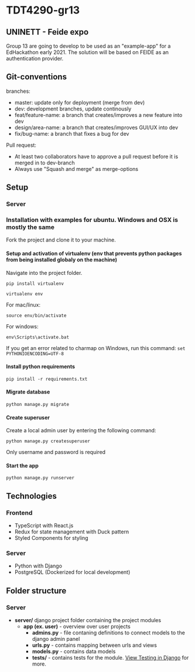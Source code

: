 # TDT4290-gr13

## UNINETT - Feide expo
Group 13 are going to develop to be used as an "example-app" for a EdHackathon early 2021. The solution will be based on FEIDE as an authentication provider. 

## Git-conventions

branches:

- master: update only for deployment (merge from dev)
- dev: development branches, update continously
- feat/feature-name: a branch that creates/improves a new feature into dev
- design/area-name: a branch that creates/improves GUI/UX into dev
- fix/bug-name: a branch that fixes a bug for dev

Pull request:

- At least two collaborators have to approve a pull request before it is merged in to dev-branch
- Always use "Squash and merge" as merge-options
## Setup
### Server
### Installation with examples for ubuntu. Windows and OSX is mostly the same

Fork the project and clone it to your machine.

#### Setup and activation of virtualenv (env that prevents python packages from being installed globaly on the machine)
Navigate into the project folder.

`pip install virtualenv`

`virtualenv env`

For mac/linux:

`source env/bin/activate`

For windows:

`env\Scripts\activate.bat`

If you get an error related to charmap on Windows, run this command:
`set PYTHONIOENCODING=UTF-8`


#### Install python requirements

`pip install -r requirements.txt`

#### Migrate database

`python manage.py migrate`

#### Create superuser

Create a local admin user by entering the following command:

`python manage.py createsuperuser`

Only username and password is required

#### Start the app

`python manage.py runserver`



## Technologies
### Frontend
- TypeScript with React.js
- Redux for state management with Duck pattern
- Styled Components for styling

### Server
- Python with Django
- PostgreSQL (Dockerized for local development)

## Folder structure

### Server
- **server/** django project folder containing the project modules
  - **app (ex. user)** - overview over user projects
    - **admins.py** - file contaning definitions to connect models to the django admin panel
    - **urls.py** - contains mapping between urls and views
    - **models.py** - contains data models
    - **tests/** - contains tests for the module. [View Testing in Django](https://docs.djangoproject.com/en/2.1/topics/testing/) for more.